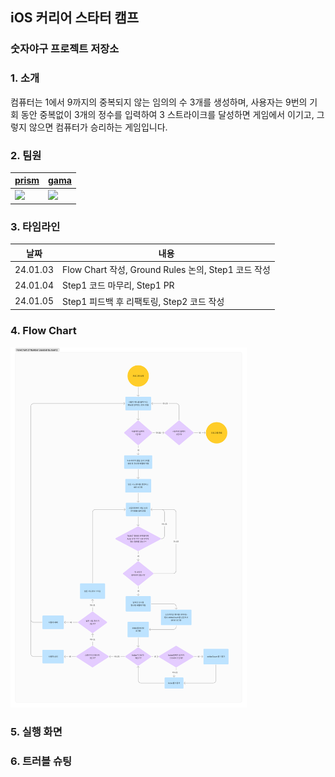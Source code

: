 ## iOS 커리어 스타터 캠프
### 숫자야구 프로젝트 저장소

### 1. 소개
컴퓨터는 1에서 9까지의 중복되지 않는 임의의 수 3개를 생성하며, 사용자는 9번의 기회 동안 중복없이 3개의 정수를 입력하여 3 스트라이크를 달성하면 게임에서 이기고, 그렇지 않으면 컴퓨터가 승리하는 게임입니다.

### 2. 팀원
| [prism](https://github.com/PrismSpirit) | [gama](https://github.com/forseaest) |
| --- | --- |
| <img src="https://avatars.githubusercontent.com/u/27756800?v=4" width="200"> | <img src="https://avatars.githubusercontent.com/u/96014314?v=4" width="200"> |

### 3. 타임라인
| 날짜 | 내용 |
| --- | --- |
| 24.01.03 | Flow Chart 작성, Ground Rules 논의, Step1 코드 작성 |
| 24.01.04 | Step1 코드 마무리, Step1 PR |
| 24.01.05 | Step1 피드백 후 리팩토링, Step2 코드 작성 |

### 4. Flow Chart
<img src="./FlowChart.png" width="75%">

### 5. 실행 화면

### 6. 트러블 슈팅
